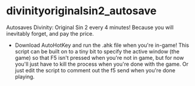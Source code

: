 # divinityoriginalsin2_autosave
Autosaves Divinity: Original Sin 2 every 4 minutes! Because you will inevitably forget, and pay the price. 

- Download AutoHotKey and run the .ahk file when you're in-game! This script can be built on to a tiny bit to specify the active window (the game) so that F5 isn't
 pressed when you're not in game, but for now you'll just have to kill the process when you're done with the game. Or just edit the script to comment out the f5 send
 when you're done playing.
